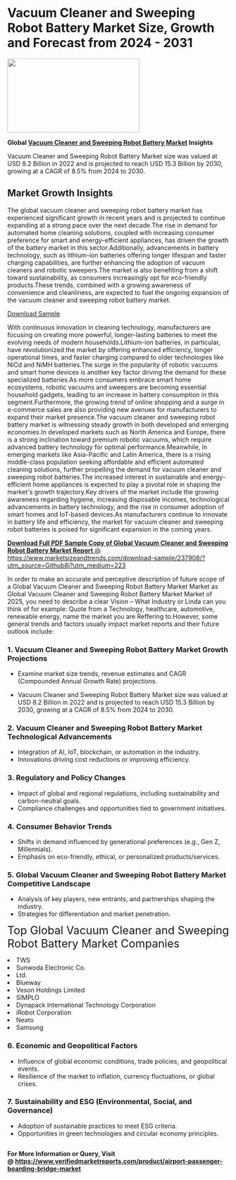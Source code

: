 <H1>Vacuum Cleaner and Sweeping Robot Battery Market Size, Growth and Forecast from 2024 - 2031</H1><img class="aligncenter size-medium wp-image-584254" src="https://thirdeyenews.in/wp-content/uploads/2024/09/Global-Market-Research-300x168.jpeg" alt="" width="300" height="168" /><p><strong>Global&nbsp;<a href="https://www.marketsizeandtrends.com/download-sample/237908/?utm_source=Github8j?utm_medium=223">Vacuum Cleaner and Sweeping Robot Battery Market</a> Insights</strong></p><p>Vacuum Cleaner and Sweeping Robot Battery Market size was valued at USD 8.2 Billion in 2022 and is projected to reach USD 15.3 Billion by 2030, growing at a CAGR of 8.5% from 2024 to 2030.</p><p><h2>Market Growth Insights</h2> <p>The global vacuum cleaner and sweeping robot battery market has experienced significant growth in recent years and is projected to continue expanding at a strong pace over the next decade.The rise in demand for automated home cleaning solutions, coupled with increasing consumer preference for smart and energy-efficient appliances, has driven the growth of the battery market in this sector.Additionally, advancements in battery technology, such as lithium-ion batteries offering longer lifespan and faster charging capabilities, are further enhancing the adoption of vacuum cleaners and robotic sweepers.The market is also benefiting from a shift toward sustainability, as consumers increasingly opt for eco-friendly products.These trends, combined with a growing awareness of convenience and cleanliness, are expected to fuel the ongoing expansion of the vacuum cleaner and sweeping robot battery market.</p> <p><a href="#">Download Sample</a></p> <p>With continuous innovation in cleaning technology, manufacturers are focusing on creating more powerful, longer-lasting batteries to meet the evolving needs of modern households.Lithium-ion batteries, in particular, have revolutionized the market by offering enhanced efficiency, longer operational times, and faster charging compared to older technologies like NiCd and NiMH batteries.The surge in the popularity of robotic vacuums and smart home devices is another key factor driving the demand for these specialized batteries.As more consumers embrace smart home ecosystems, robotic vacuums and sweepers are becoming essential household gadgets, leading to an increase in battery consumption in this segment.Furthermore, the growing trend of online shopping and a surge in e-commerce sales are also providing new avenues for manufacturers to expand their market presence.The vacuum cleaner and sweeping robot battery market is witnessing steady growth in both developed and emerging economies.In developed markets such as North America and Europe, there is a strong inclination toward premium robotic vacuums, which require advanced battery technology for optimal performance.Meanwhile, in emerging markets like Asia-Pacific and Latin America, there is a rising middle-class population seeking affordable and efficient automated cleaning solutions, further propelling the demand for vacuum cleaner and sweeping robot batteries.The increased interest in sustainable and energy-efficient home appliances is expected to play a pivotal role in shaping the market's growth trajectory.Key drivers of the market include the growing awareness regarding hygiene, increasing disposable incomes, technological advancements in battery technology, and the rise in consumer adoption of smart homes and IoT-based devices.As manufacturers continue to innovate in battery life and efficiency, the market for vacuum cleaner and sweeping robot batteries is poised for significant expansion in the coming years.<p><a href="#"></p><p><span class=""><strong>Download Full PDF Sample Copy of Global Vacuum Cleaner and Sweeping Robot Battery Market Report</strong> @ <a href="https://www.marketsizeandtrends.com/download-sample/237908/?utm_source=Github8j?utm_medium=223" target="_blank">https://www.marketsizeandtrends.com/download-sample/237908/?utm_source=Github8j?utm_medium=223</a></span></p><p>In order to make an accurate and perceptive description of future scope of a Global&nbsp;Vacuum Cleaner and Sweeping Robot Battery Market Market as Global&nbsp;Vacuum Cleaner and Sweeping Robot Battery Market Market of 2025, you need to describe a clear Vision &ndash; What Industry or Linda can you think of for example: Quote from a Technology, healthcare, automotive, renewable energy, name the market you are Reffering to.However, some general trends and factors usually impact market reports and their future outlook include:</p><h3>1.&nbsp;<strong>Vacuum Cleaner and Sweeping Robot Battery Market Growth Projections</strong></h3><ul><li>Examine market size trends, revenue estimates and CAGR (Compounded Annual Growth Rate) projections.</li><li><p>Vacuum Cleaner and Sweeping Robot Battery Market size was valued at USD 8.2 Billion in 2022 and is projected to reach USD 15.3 Billion by 2030, growing at a CAGR of 8.5% from 2024 to 2030.</p></li></ul><h3>2.&nbsp;<strong>Vacuum Cleaner and Sweeping Robot Battery Market Technological Advancements</strong></h3><ul><li>Integration of AI, IoT, blockchain, or automation in the industry.</li><li>Innovations driving cost reductions or improving efficiency.</li></ul><h3>3.&nbsp;<strong>Regulatory and Policy Changes</strong></h3><ul><li>Impact of global and regional regulations, including sustainability and carbon-neutral goals.</li><li>Compliance challenges and opportunities tied to government initiatives.</li></ul><h3>4.&nbsp;<strong>Consumer Behavior Trends</strong></h3><ul><li>Shifts in demand influenced by generational preferences (e.g., Gen Z, Millennials).</li><li>Emphasis on eco-friendly, ethical, or personalized products/services.</li></ul><h3>5.&nbsp;<strong>Global Vacuum Cleaner and Sweeping Robot Battery Market Competitive Landscape</strong></h3><ul><li>Analysis of key players, new entrants, and partnerships shaping the industry.</li><li>Strategies for differentiation and market penetration.</li></ul><p data-pm-slice="1 1 []"><span style="color: inherit; font-family: inherit; font-size: 25px;">Top Global Vacuum Cleaner and Sweeping Robot Battery Market Companies</span></p><div class="" data-test-id=""><p><li>TWS</li><li> Sunwoda Electronic Co.</li><li> Ltd.</li><li> Blueway</li><li> Veson Holdings Limited</li><li> SIMPLO</li><li> Dynapack International Technology Corporation</li><li> iRobot Corporation</li><li> Neato</li><li> Samsung</li></p></div><h3>6.&nbsp;<strong>Economic and Geopolitical Factors</strong></h3><ul><li>Influence of global economic conditions, trade policies, and geopolitical events.</li><li>Resilience of the market to inflation, currency fluctuations, or global crises.</li></ul><h3>7.&nbsp;<strong>Sustainability and ESG (Environmental, Social, and Governance)</strong></h3><ul><li>Adoption of sustainable practices to meet ESG criteria.</li><li>Opportunities in green technologies and circular economy principles.</li></ul><h2><strong style="font-size: 14px;">For More Information or Query, Visit @&nbsp;</strong><a style="background-color: #ffffff; font-size: 14px;" href="https://www.marketsizeandtrends.com/report/vacuum-cleaner-and-sweeping-robot-battery-market/" target="_blank">https://www.verifiedmarketreports.com/product/airport-passenger-boarding-bridge-market</a></h2>